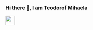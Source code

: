### Hi there 👋, I am Teodorof Mihaela
<img src="https://raw.githubusercontent.com/MartinHeinz/MartinHeinz/master/wave.gif" width="30px">
<!--
**teodorofmihaela/teodorofmihaela** is a ✨ _special_ ✨ repository because its `README.md` (this file) appears on your GitHub profile.

Here are some ideas to get you started:

- 🔭 I’m currently working on ...
- 🌱 I’m currently learning ...
- 👯 I’m looking to collaborate on ...
- 🤔 I’m looking for help with ...
- 💬 Ask me about ...
- 📫 How to reach me: ...
- 😄 Pronouns: ...
- ⚡ Fun fact: ...
-->
